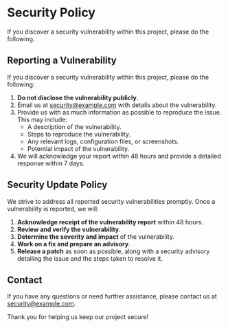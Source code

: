 # Security Policy

If you discover a security vulnerability within this project, please do the following.

## Reporting a Vulnerability

If you discover a security vulnerability within this project, please do the following:

1. **Do not disclose the vulnerability publicly**.
2. Email us at [security@example.com](mailto:security@example.com) with details about the vulnerability.
3. Provide us with as much information as possible to reproduce the issue. This may include:
   - A description of the vulnerability.
   - Steps to reproduce the vulnerability.
   - Any relevant logs, configuration files, or screenshots.
   - Potential impact of the vulnerability.
4. We will acknowledge your report within 48 hours and provide a detailed response within 7 days.

## Security Update Policy

We strive to address all reported security vulnerabilities promptly. Once a vulnerability is reported, we will:

1. **Acknowledge receipt of the vulnerability report** within 48 hours.
2. **Review and verify the vulnerability**.
3. **Determine the severity and impact** of the vulnerability.
4. **Work on a fix and prepare an advisory**.
5. **Release a patch** as soon as possible, along with a security advisory detailing the issue and the steps taken to resolve it.

## Contact

If you have any questions or need further assistance, please contact us at [security@example.com](mailto:security@example.com).

Thank you for helping us keep our project secure!
